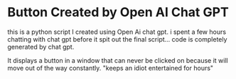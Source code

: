 # Button Created by Open AI Chat GPT

this is a python script I created using Open Ai chat gpt.
i spent a few hours chatting with chat gpt before it spit out the final script...
code is completely generated by chat gpt.

It displays a button in a window that can never be clicked on because it will move out of the way constantly.
"keeps an idiot entertained for hours"
